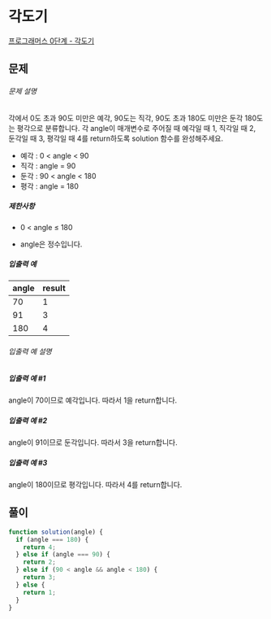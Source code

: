 # 각도기

[프로그래머스 0단계 - 각도기](https://school.programmers.co.kr/learn/courses/30/lessons/120829)

## 문제

###### 문제 설명

각에서 0도 초과 90도 미만은 예각, 90도는 직각, 90도 초과 180도 미만은 둔각 180도는 평각으로 분류합니다. 각 angle이 매개변수로 주어질 때 예각일 때 1, 직각일 때 2, 둔각일 때 3, 평각일 때 4를 return하도록 solution 함수를 완성해주세요.

- 예각 : 0 < angle < 90
- 직각 : angle = 90
- 둔각 : 90 < angle < 180
- 평각 : angle = 180

##### 제한사항

- 0 < angle ≤ 180

- angle은 정수입니다.

##### 입출력 예

| angle | result |
| ----- | ------ |
| 70    | 1      |
| 91    | 3      |
| 180   | 4      |

###### 입출력 예 설명

##### 입출력 예 #1

angle이 70이므로 예각입니다. 따라서 1을 return합니다.

##### 입출력 예 #2

angle이 91이므로 둔각입니다. 따라서 3을 return합니다.

##### 입출력 예 #3

angle이 180이므로 평각입니다. 따라서 4를 return합니다.

## 풀이

```javascript
function solution(angle) {
  if (angle === 180) {
    return 4;
  } else if (angle === 90) {
    return 2;
  } else if (90 < angle && angle < 180) {
    return 3;
  } else {
    return 1;
  }
}
```
